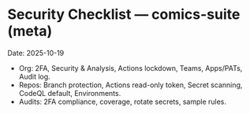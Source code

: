 # Security Checklist — comics-suite (meta)

Date: 2025-10-19

- Org: 2FA, Security & Analysis, Actions lockdown, Teams, Apps/PATs, Audit log.
- Repos: Branch protection, Actions read-only token, Secret scanning, CodeQL default, Environments.
- Audits: 2FA compliance, coverage, rotate secrets, sample rules.
